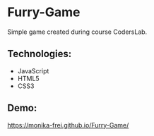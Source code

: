 # Furry-Game

Simple game created during course CodersLab. 

## Technologies:
* JavaScript
* HTML5
* CSS3
## Demo:
https://monika-frei.github.io/Furry-Game/
